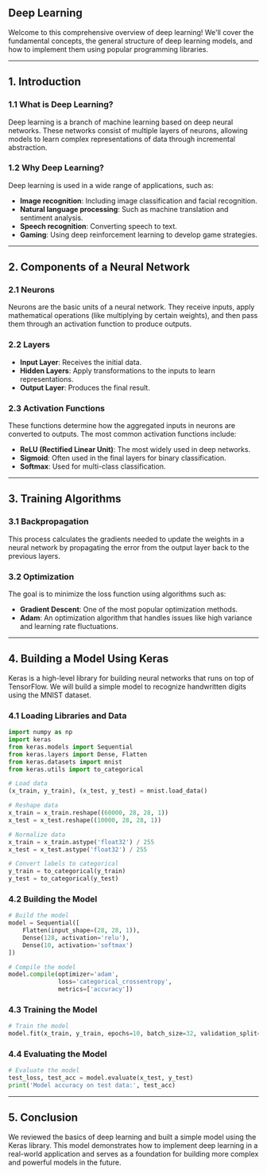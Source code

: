 ## Deep Learning

Welcome to this comprehensive overview of deep learning! We'll cover the fundamental concepts, the general structure of deep learning models, and how to implement them using popular programming libraries.

---

## 1. Introduction

### 1.1 What is Deep Learning?
Deep learning is a branch of machine learning based on deep neural networks. These networks consist of multiple layers of neurons, allowing models to learn complex representations of data through incremental abstraction.

### 1.2 Why Deep Learning?
Deep learning is used in a wide range of applications, such as:
- **Image recognition**: Including image classification and facial recognition.
- **Natural language processing**: Such as machine translation and sentiment analysis.
- **Speech recognition**: Converting speech to text.
- **Gaming**: Using deep reinforcement learning to develop game strategies.

---

## 2. Components of a Neural Network

### 2.1 Neurons
Neurons are the basic units of a neural network. They receive inputs, apply mathematical operations (like multiplying by certain weights), and then pass them through an activation function to produce outputs.

### 2.2 Layers
- **Input Layer**: Receives the initial data.
- **Hidden Layers**: Apply transformations to the inputs to learn representations.
- **Output Layer**: Produces the final result.

### 2.3 Activation Functions
These functions determine how the aggregated inputs in neurons are converted to outputs. The most common activation functions include:
- **ReLU (Rectified Linear Unit)**: The most widely used in deep networks.
- **Sigmoid**: Often used in the final layers for binary classification.
- **Softmax**: Used for multi-class classification.

---

## 3. Training Algorithms

### 3.1 Backpropagation
This process calculates the gradients needed to update the weights in a neural network by propagating the error from the output layer back to the previous layers.

### 3.2 Optimization
The goal is to minimize the loss function using algorithms such as:
- **Gradient Descent**: One of the most popular optimization methods.
- **Adam**: An optimization algorithm that handles issues like high variance and learning rate fluctuations.

---

## 4. Building a Model Using Keras

Keras is a high-level library for building neural networks that runs on top of TensorFlow. We will build a simple model to recognize handwritten digits using the MNIST dataset.

### 4.1 Loading Libraries and Data

```python
import numpy as np
import keras
from keras.models import Sequential
from keras.layers import Dense, Flatten
from keras.datasets import mnist
from keras.utils import to_categorical

# Load data
(x_train, y_train), (x_test, y_test) = mnist.load_data()

# Reshape data
x_train = x_train.reshape((60000, 28, 28, 1))
x_test = x_test.reshape((10000, 28, 28, 1))

# Normalize data
x_train = x_train.astype('float32') / 255
x_test = x_test.astype('float32') / 255

# Convert labels to categorical
y_train = to_categorical(y_train)
y_test = to_categorical(y_test)
```

### 4.2 Building the Model

```python
# Build the model
model = Sequential([
    Flatten(input_shape=(28, 28, 1)),
    Dense(128, activation='relu'),
    Dense(10, activation='softmax')
])

# Compile the model
model.compile(optimizer='adam', 
              loss='categorical_crossentropy', 
              metrics=['accuracy'])
```

### 4.3 Training the Model

```python
# Train the model
model.fit(x_train, y_train, epochs=10, batch_size=32, validation_split=0.2)
```

### 4.4 Evaluating the Model

```python
# Evaluate the model
test_loss, test_acc = model.evaluate(x_test, y_test)
print('Model accuracy on test data:', test_acc)
```

---

## 5. Conclusion

We reviewed the basics of deep learning and built a simple model using the Keras library. This model demonstrates how to implement deep learning in a real-world application and serves as a foundation for building more complex and powerful models in the future.


